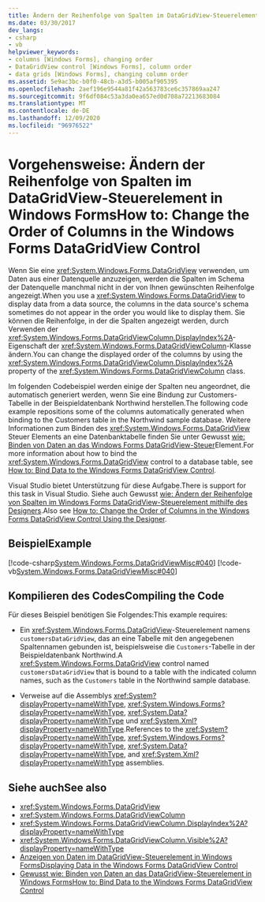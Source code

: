 ```yaml
---
title: Ändern der Reihenfolge von Spalten im DataGridView-Steuerelement
ms.date: 03/30/2017
dev_langs:
- csharp
- vb
helpviewer_keywords:
- columns [Windows Forms], changing order
- DataGridView control [Windows Forms], column order
- data grids [Windows Forms], changing column order
ms.assetid: 5e9ac3bc-b0f0-48cb-a3d5-b005af905395
ms.openlocfilehash: 2aef196e9544a81f42a563783ce6c357869aa247
ms.sourcegitcommit: 9f6df084c53a3da0ea657ed0d708a72213683084
ms.translationtype: MT
ms.contentlocale: de-DE
ms.lasthandoff: 12/09/2020
ms.locfileid: "96976522"
---
```

# <a name="how-to-change-the-order-of-columns-in-the-windows-forms-datagridview-control"></a><span data-ttu-id="3a1cb-102">Vorgehensweise: Ändern der Reihenfolge von Spalten im DataGridView-Steuerelement in Windows Forms</span><span class="sxs-lookup"><span data-stu-id="3a1cb-102">How to: Change the Order of Columns in the Windows Forms DataGridView Control</span></span>
<span data-ttu-id="3a1cb-103">Wenn Sie eine <xref:System.Windows.Forms.DataGridView> verwenden, um Daten aus einer Datenquelle anzuzeigen, werden die Spalten im Schema der Datenquelle manchmal nicht in der von Ihnen gewünschten Reihenfolge angezeigt.</span><span class="sxs-lookup"><span data-stu-id="3a1cb-103">When you use a <xref:System.Windows.Forms.DataGridView> to display data from a data source, the columns in the data source's schema sometimes do not appear in the order you would like to display them.</span></span> <span data-ttu-id="3a1cb-104">Sie können die Reihenfolge, in der die Spalten angezeigt werden, durch Verwenden der <xref:System.Windows.Forms.DataGridViewColumn.DisplayIndex%2A>-Eigenschaft der <xref:System.Windows.Forms.DataGridViewColumn>-Klasse ändern.</span><span class="sxs-lookup"><span data-stu-id="3a1cb-104">You can change the displayed order of the columns by using the <xref:System.Windows.Forms.DataGridViewColumn.DisplayIndex%2A> property of the <xref:System.Windows.Forms.DataGridViewColumn> class.</span></span>  
  
 <span data-ttu-id="3a1cb-105">Im folgenden Codebeispiel werden einige der Spalten neu angeordnet, die automatisch generiert werden, wenn Sie eine Bindung zur Customers-Tabelle in der Beispieldatenbank Northwind herstellen.</span><span class="sxs-lookup"><span data-stu-id="3a1cb-105">The following code example repositions some of the columns automatically generated when binding to the Customers table in the Northwind sample database.</span></span> <span data-ttu-id="3a1cb-106">Weitere Informationen zum Binden des <xref:System.Windows.Forms.DataGridView> Steuer Elements an eine Datenbanktabelle finden Sie unter Gewusst [wie: Binden von Daten an das Windows Forms DataGridView-Steuer](how-to-bind-data-to-the-windows-forms-datagridview-control.md)Element.</span><span class="sxs-lookup"><span data-stu-id="3a1cb-106">For more information about how to bind the <xref:System.Windows.Forms.DataGridView> control to a database table, see [How to: Bind Data to the Windows Forms DataGridView Control](how-to-bind-data-to-the-windows-forms-datagridview-control.md).</span></span>  
  
 <span data-ttu-id="3a1cb-107">Visual Studio bietet Unterstützung für diese Aufgabe.</span><span class="sxs-lookup"><span data-stu-id="3a1cb-107">There is support for this task in Visual Studio.</span></span>  <span data-ttu-id="3a1cb-108">Siehe auch Gewusst [wie: Ändern der Reihenfolge von Spalten im Windows Forms DataGridView-Steuerelement mithilfe des Designers](change-the-order-of-columns-in-the-datagrid-using-the-designer.md).</span><span class="sxs-lookup"><span data-stu-id="3a1cb-108">Also see [How to: Change the Order of Columns in the Windows Forms DataGridView Control Using the Designer](change-the-order-of-columns-in-the-datagrid-using-the-designer.md).</span></span>  
  
## <a name="example"></a><span data-ttu-id="3a1cb-109">Beispiel</span><span class="sxs-lookup"><span data-stu-id="3a1cb-109">Example</span></span>  
 [!code-csharp[System.Windows.Forms.DataGridViewMisc#040](~/samples/snippets/csharp/VS_Snippets_Winforms/System.Windows.Forms.DataGridViewMisc/CS/datagridviewmisc.cs#040)]
 [!code-vb[System.Windows.Forms.DataGridViewMisc#040](~/samples/snippets/visualbasic/VS_Snippets_Winforms/System.Windows.Forms.DataGridViewMisc/VB/datagridviewmisc.vb#040)]  
  
## <a name="compiling-the-code"></a><span data-ttu-id="3a1cb-110">Kompilieren des Codes</span><span class="sxs-lookup"><span data-stu-id="3a1cb-110">Compiling the Code</span></span>  
 <span data-ttu-id="3a1cb-111">Für dieses Beispiel benötigen Sie Folgendes:</span><span class="sxs-lookup"><span data-stu-id="3a1cb-111">This example requires:</span></span>  
  
- <span data-ttu-id="3a1cb-112">Ein <xref:System.Windows.Forms.DataGridView>-Steuerelement namens `customersDataGridView`, das an eine Tabelle mit den angegebenen Spaltennamen gebunden ist, beispielsweise die `Customers`-Tabelle in der Beispieldatenbank Northwind.</span><span class="sxs-lookup"><span data-stu-id="3a1cb-112">A <xref:System.Windows.Forms.DataGridView> control named `customersDataGridView` that is bound to a table with the indicated column names, such as the `Customers` table in the Northwind sample database.</span></span>  
  
- <span data-ttu-id="3a1cb-113">Verweise auf die Assemblys <xref:System?displayProperty=nameWithType>, <xref:System.Windows.Forms?displayProperty=nameWithType>, <xref:System.Data?displayProperty=nameWithType> und <xref:System.Xml?displayProperty=nameWithType>.</span><span class="sxs-lookup"><span data-stu-id="3a1cb-113">References to the <xref:System?displayProperty=nameWithType>, <xref:System.Windows.Forms?displayProperty=nameWithType>, <xref:System.Data?displayProperty=nameWithType>, and <xref:System.Xml?displayProperty=nameWithType> assemblies.</span></span>  
  
## <a name="see-also"></a><span data-ttu-id="3a1cb-114">Siehe auch</span><span class="sxs-lookup"><span data-stu-id="3a1cb-114">See also</span></span>

- <xref:System.Windows.Forms.DataGridView>
- <xref:System.Windows.Forms.DataGridViewColumn>
- <xref:System.Windows.Forms.DataGridViewColumn.DisplayIndex%2A?displayProperty=nameWithType>
- <xref:System.Windows.Forms.DataGridViewColumn.Visible%2A?displayProperty=nameWithType>
- [<span data-ttu-id="3a1cb-115">Anzeigen von Daten im DataGridView-Steuerelement in Windows Forms</span><span class="sxs-lookup"><span data-stu-id="3a1cb-115">Displaying Data in the Windows Forms DataGridView Control</span></span>](displaying-data-in-the-windows-forms-datagridview-control.md)
- [<span data-ttu-id="3a1cb-116">Gewusst wie: Binden von Daten an das DataGridView-Steuerelement in Windows Forms</span><span class="sxs-lookup"><span data-stu-id="3a1cb-116">How to: Bind Data to the Windows Forms DataGridView Control</span></span>](how-to-bind-data-to-the-windows-forms-datagridview-control.md)
